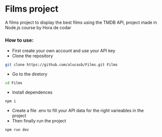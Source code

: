 # Films project
A films project to display the best films using the TMDB API, project made in Node.js course by Hora de codar
### How to use:
- First create your own account and use your API key
- Clone the repository 
```sh
git clone https://github.com/alucasb/Films.git Films
```
- Go to the diretory 
```sh
cd Films 
```
- Install dependences 
```sh
npm i
```
- Create a file .env to fill your API data for the right varieables in the project
- Then finally run the project
```sh
npm run dev
```

